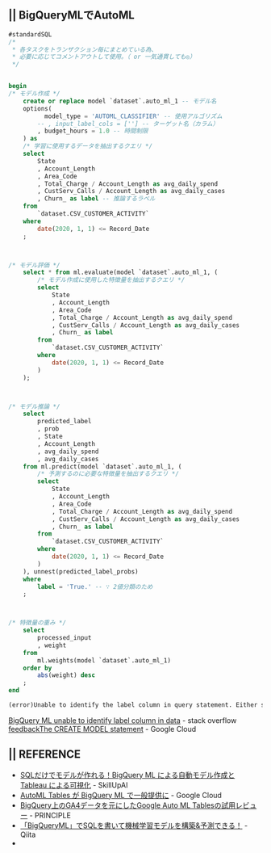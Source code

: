 ## || BigQueryMLでAutoML
```sql
#standardSQL
/*
 * 各タスクをトランザクション毎にまとめている為、
 * 必要に応じてコメントアウトして使用。（ or 一気通貫しても◎）
 */


begin
/* モデル作成 */
    create or replace model `dataset`.auto_ml_1 -- モデル名
    options(
          model_type = 'AUTOML_CLASSIFIER' -- 使用アルゴリズム
        -- , input_label_cols = [''] -- ターゲット名（カラム）
        , budget_hours = 1.0 -- 時間制限
    ) as
    /* 学習に使用するデータを抽出するクエリ */
    select
        State
        , Account_Length
        , Area_Code
        , Total_Charge / Account_Length as avg_daily_spend
        , CustServ_Calls / Account_Length as avg_daily_cases
        , Churn_ as label -- 推論するラベル
    from  
        `dataset.CSV_CUSTOMER_ACTIVITY`
    where
        date(2020, 1, 1) <= Record_Date
    ;



/* モデル評価 */
    select * from ml.evaluate(model `dataset`.auto_ml_1, (
        /* モデル作成に使用した特徴量を抽出するクエリ */
        select
            State
            , Account_Length
            , Area_Code
            , Total_Charge / Account_Length as avg_daily_spend
            , CustServ_Calls / Account_Length as avg_daily_cases
            , Churn_ as label
        from  
            `dataset.CSV_CUSTOMER_ACTIVITY`
        where
            date(2020, 1, 1) <= Record_Date
        )
    );



/* モデル推論 */
    select
        predicted_label
        , prob
        , State
        , Account_Length
        , avg_daily_spend
        , avg_daily_cases
    from ml.predict(model `dataset`.auto_ml_1, (
        /* 予測するのに必要な特徴量を抽出するクエリ */
        select
            State
            , Account_Length
            , Area_Code
            , Total_Charge / Account_Length as avg_daily_spend
            , CustServ_Calls / Account_Length as avg_daily_cases
            , Churn_ as label
        from  
            `dataset.CSV_CUSTOMER_ACTIVITY`
        where
            date(2020, 1, 1) <= Record_Date
        )
    ), unnest(predicted_label_probs)
    where
        label = 'True.' -- ∵ 2値分類のため
    ;



/* 特徴量の重み */
    select 
        processed_input
        , weight
    from 
        ml.weights(model `dataset`.auto_ml_1)
    order by 
        abs(weight) desc
    ;
end
```

```txt
(error)Unable to identify the label column in query statement. Either specify the label column using OPTIONS(input_label_cols=['your_label_col']) or name the label column in the data as 'label'.
```
[BigQuery ML unable to identify label column in data](https://stackoverflow.com/questions/54151811/bigquery-ml-unable-to-identify-label-column-in-data) - stack overflow
[feedbackThe CREATE MODEL statement](https://cloud.google.com/bigquery-ml/docs/reference/standard-sql/bigqueryml-syntax-create) - Google Cloud


## || REFERENCE
+ [SQLだけでモデルが作れる！BigQuery ML による自動モデル作成と Tableau による可視化](https://www.skillupai.com/blog/tech/bigquery-tableau/) - SkillUpAI
+ [AutoML Tables が BigQuery ML で一般提供に](https://cloud.google.com/blog/ja/products/data-analytics/automl-tables-now-generally-available-bigquery-ml) - Google Cloud
+ [BigQuery上のGA4データを元にしたGoogle Auto ML Tablesの試用レビュー](https://www.principle-c.com/column/ga/ga4/review-ga4-google-auto-ml-tables/) - PRINCIPLE
+ [「BigQueryML」でSQLを書いて機械学習モデルを構築&予測できる！](https://qiita.com/s_yaginuma/items/b692d3716dcb06416ce0) - Qiita
+ 
